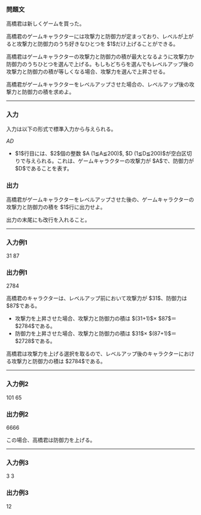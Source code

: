
<div>

<div>

<div>

<section>

### **問題文**

<p>
高橋君は新しくゲームを買った。
</p>

<p>
高橋君のゲームキャラクターには攻撃力と防御力が定まっており、レベルが上がると攻撃力と防御力のうち好きなひとつを $1$だけ上げることができる。
</p>

<p>
高橋君はゲームキャラクターの攻撃力と防御力の積が最大となるように攻撃力か防御力のうちひとつを選んで上げる。もしもどちらを選んでもレベルアップ後の攻撃力と防御力の積が等しくなる場合、攻撃力を選んで上昇させる。
</p>

<p>
高橋君がゲームキャラクターをレベルアップさせた場合の、レベルアップ後の攻撃力と防御力の積を求めよ。
</p>

</section>

</div>

---

<div>

<div>

<section>

### **入力**

<p>
入力は以下の形式で標準入力から与えられる。
</p>

<div>

$A$$D$
</div>

<ul>

<li>
$1$行目には、$2$個の整数 $A (1≦A≦200)$, $D (1≦D≦200)$が空白区切りで与えられる。これは、ゲームキャラクターの攻撃力が $A$で、防御力が $D$であることを表す。
</li>

</ul>

</section>

</div>

<div>

<section>

### **出力**

<p>
高橋君がゲームキャラクターをレベルアップさせた後の、ゲームキャラクターの攻撃力と防御力の積を $1$行に出力せよ。
</p>

<p>
出力の末尾にも改行を入れること。
</p>

</section>

</div>

</div>

---

<div>

<section>

### **入力例1**

<div>

31 87

</div>

</section>

</div>

<div>

<section>

### **出力例1**

<div>

2784

</div>

<p>
高橋君のキャラクターは、レベルアップ前において攻撃力が $31$、防御力は $87$である。
</p>

<ul>

<li>
攻撃力を上昇させた場合、攻撃力と防御力の積は $(31+1)$× $87$＝ $2784$である。
</li>

<li>
防御力を上昇させた場合、攻撃力と防御力の積は $31$× $(87+1)$＝ $2728$である。
</li>

</ul>

<p>
高橋君は攻撃力を上げる選択を取るので、レベルアップ後のキャラクターにおける攻撃力と防御力の積は $2784$である。
</p>

</section>

</div>

---

<div>

<section>

### **入力例2**

<div>

101 65

</div>

</section>

</div>

<div>

<section>

### **出力例2**

<div>

6666

</div>

<p>
この場合、高橋君は防御力を上げる。
</p>

</section>

</div>

---

<div>

<section>

### **入力例3**

<div>

3 3

</div>

</section>

</div>

<div>

<section>

### **出力例3**

<div>

12

</div>

</section>

</div>

</div>

</div>
